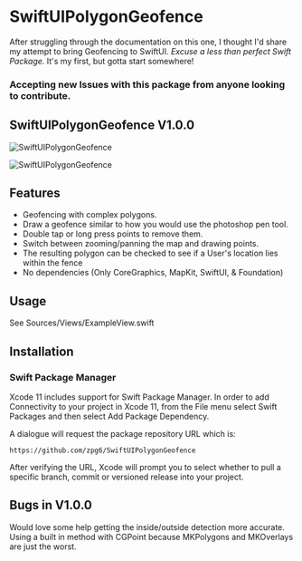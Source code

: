 # SwiftUIPolygonGeofence

After struggling through the documentation on this one, I thought I'd share my attempt to bring Geofencing to SwiftUI.
*Excuse a less than perfect Swift Package.* It's my first, but gotta start somewhere!

### Accepting new Issues with this package from anyone looking to contribute.


SwiftUIPolygonGeofence V1.0.0
----------

![SwiftUIPolygonGeofence](https://raw.githubusercontent.com/zpg6/SwiftUIPolygonGeofence/master/src/screen1-mockup.png)

![SwiftUIPolygonGeofence](https://raw.githubusercontent.com/zpg6/SwiftUIPolygonGeofence/master/src/screen2-mockup.png)



Features
----------
- Geofencing with complex polygons.
- Draw a geofence similar to how you would use the photoshop pen tool.
- Double tap or long press points to remove them.
- Switch between zooming/panning the map and drawing points.
- The resulting polygon can be checked to see if a User's location lies within the fence
- No dependencies (Only CoreGraphics, MapKit, SwiftUI, & Foundation)


Usage
----------

See Sources/Views/ExampleView.swift


Installation
----------

### Swift Package Manager

Xcode 11 includes support for Swift Package Manager. In order to add Connectivity to your project in Xcode 11, from the File menu select Swift Packages and then select Add Package Dependency.

A dialogue will request the package repository URL which is:

```
https://github.com/zpg6/SwiftUIPolygonGeofence
```

After verifying the URL, Xcode will prompt you to select whether to pull a specific branch, commit or versioned release into your project.



Bugs in V1.0.0
----------

Would love some help getting the inside/outside detection more accurate. 
Using a built in method with CGPoint because MKPolygons and MKOverlays are just the worst. 


